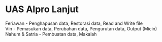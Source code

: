 # UAS Alpro Lanjut  
    
  Feriawan - Penghapusan data, Restorasi data, Read and Write file  
  Vin - Pemasukan data, Perubahan data, Pengurutan data, Output (Micin)  
  Nahum & Satria - Pembuatan data, Makalah

